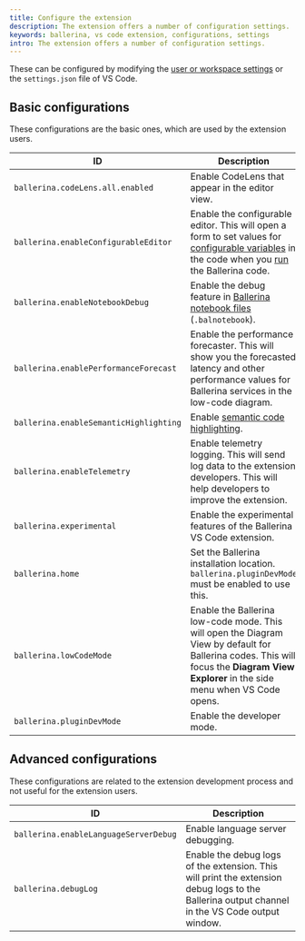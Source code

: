 ```yaml
---
title: Configure the extension
description: The extension offers a number of configuration settings.
keywords: ballerina, vs code extension, configurations, settings
intro: The extension offers a number of configuration settings.
---  
```


These can be configured by modifying the [user or workspace settings](https://code.visualstudio.com/docs/getstarted/settings) or the `settings.json` file of VS Code.

## Basic configurations

These configurations are the basic ones, which are used by the extension users.

| ID                                    | Description                                               |
|---------------------------------------|-----------------------------------------------------------|
| `ballerina.codeLens.all.enabled`        | Enable CodeLens that appear in the editor view.           |
| `ballerina.enableConfigurableEditor`    | Enable the configurable editor. This will open a  form to set values for [configurable variables](https://ballerina.io/learn/by-example/configurable-variables/) in the code when you [run](/learn/vs-code-extension/run-a-program/) the Ballerina code. |
| `ballerina.enableNotebookDebug`         | Enable the debug feature in [Ballerina notebook files](/learn/vs-code-extension/notebooks/) (`.balnotebook`). |
| `ballerina.enablePerformanceForecast`   | Enable the performance forecaster. This will show you the forecasted latency and other performance values for Ballerina services in the low-code diagram.     |
| `ballerina.enableSemanticHighlighting`  | Enable [semantic code highlighting](https://code.visualstudio.com/api/language-extensions/semantic-highlight-guide).               |
| `ballerina.enableTelemetry`             | Enable telemetry logging. This will send log data to the extension developers. This will help developers to improve the extension. |
| `ballerina.experimental`                | Enable the experimental features of the Ballerina VS Code extension. |
| `ballerina.home`                        | Set the Ballerina installation location. ` ballerina.pluginDevMode ` must be enabled to use this. |
| `ballerina.lowCodeMode`                 | Enable the Ballerina low-code mode. This will open the Diagram View by default for Ballerina codes. This will focus the **Diagram View Explorer** in the side menu when VS Code opens.                   |
| `ballerina.pluginDevMode`               | Enable the developer mode.                                     |

## Advanced configurations
These configurations are related to the extension development process and not useful for the extension users.

| ID                                    | Description                                               |
|---------------------------------------|-----------------------------------------------------------|
| `ballerina.enableLanguageServerDebug`   | Enable language server debugging.
| `ballerina.debugLog`                    | Enable the debug logs of the extension. This will print the extension debug logs to the Ballerina output channel in the VS Code output window. |
